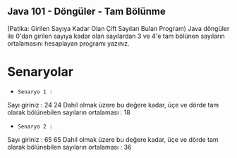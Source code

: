 ## Java 101 - Döngüler - Tam Bölünme
(Patika: Girilen Sayıya Kadar Olan Çift Sayıları Bulan Program)
Java döngüler ile 0'dan girilen sayıya kadar olan sayılardan 3 ve 4'e tam bölünen sayıların ortalamasını hesaplayan programı yazınız.

# Senaryolar 

- `Senaryo 1 :` 

Sayı giriniz : 24
24 Dahil olmak üzere bu değere kadar, üçe ve dörde tam olarak bölünebilen sayıların ortalaması : 18

- `Senaryo 2 :` 

Sayı giriniz : 65
65 Dahil olmak üzere bu değere kadar, üçe ve dörde tam olarak bölünebilen sayıların ortalaması : 36